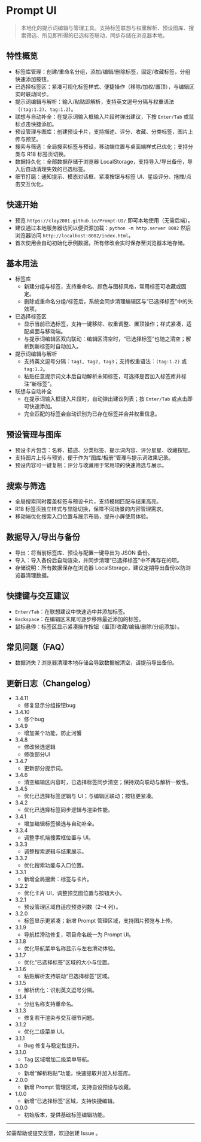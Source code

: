 # Prompt UI

> 本地化的提示词编辑与管理工具。支持标签联想与权重解析、预设图库、搜索筛选、所见即所得的已选标签联动，同步存储在浏览器本地。

## 特性概览
- 标签库管理：创建/重命名分组，添加/编辑/删除标签，固定/收藏标签，分组快速添加按钮。
- 已选择标签区：紧凑可视化标签样式、便捷操作（移除/加权/置顶），与编辑区实时联动同步。
- 提示词编辑与解析：输入/粘贴即解析，支持英文逗号分隔与权重语法（`(tag:1.2)`、`tag:1.2`）。
- 联想与自动补全：在提示词输入框输入片段时弹出建议，下按 `Enter/Tab` 或鼠标点击快捷添加。
- 预设管理与图库：创建预设卡片，支持描述、评分、收藏、分类标签，图片上传与预览。
- 搜索与筛选：全局搜索标签与预设，移动端位置与桌面端样式已优化；支持分类与 R18 标签页切换。
- 数据持久化：全部数据存储于浏览器 LocalStorage，支持导入/导出备份，导入后自动清理失效的已选标签。
- 细节打磨：通知提示、模态对话框、紧凑按钮与标签 UI、星级评分、拖拽/点击交互优化。

## 快速开始
- 预览 `https://clay2001.github.io/Prompt-UI/` 即可本地使用（无需后端）。
- 建议通过本地服务器访问以便资源加载：`python -m http.server 8082` 然后浏览器访问 `http://localhost:8082/index.html`。
- 首次使用会自动初始化示例数据，所有修改会实时保存至浏览器本地存储。

## 基本用法
- 标签库
  - 新建分组与标签，支持重命名、颜色与图标风格，常用标签可收藏或固定。
  - 删除或重命名分组/标签后，系统会同步清理编辑区与“已选择标签”中的失效项。
- 已选择标签区
  - 显示当前已选标签，支持一键移除、权重调整、置顶操作；样式紧凑，适配桌面与移动端。
  - 与提示词编辑区双向联动：编辑区清空时，“已选择标签”也随之清空；解析到新标签时自动加入。
- 提示词编辑与解析
  - 支持英文逗号分隔：`tag1, tag2, tag3`；支持权重语法：`(tag:1.2)` 或 `tag:1.2`。
  - 粘贴任意提示词文本后自动解析未知标签，可选择是否加入标签库并标注“新标签”。
- 联想与自动补全
  - 在提示词输入框键入片段时，自动弹出建议列表；按 `Enter/Tab` 或点击即可快速添加。
  - 完全匹配的标签会自动识别为已存在标签并合并权重信息。

## 预设管理与图库
- 预设卡片包含：名称、描述、分类标签、提示词内容、评分星星、收藏按钮。
- 支持图片上传与预览，便于作为“图库/相册”管理与提示词效果记录。
- 预设内容可一键复制；评分与收藏用于常用项的快速筛选与展示。

## 搜索与筛选
- 全局搜索同时覆盖标签与预设卡片，支持模糊匹配与结果高亮。
- R18 标签页独立样式与显隐切换，保障不同场景的内容管理需求。
- 移动端优化搜索入口位置与展示布局，提升小屏使用体验。

## 数据导入/导出与备份
- 导出：将当前标签库、预设与配置一键导出为 JSON 备份。
- 导入：导入备份后自动渲染，并同步清理“已选择标签”中不再存在的项。
- 存储说明：所有数据保存在浏览器 LocalStorage，建议定期导出备份以防浏览器清理数据。

## 快捷键与交互建议
- `Enter/Tab`：在联想建议中快速选中并添加标签。
- `Backspace`：在编辑区末尾可逐步移除最近添加的标签。
- 鼠标悬停：标签区显示紧凑操作按钮（置顶/收藏/编辑/删除/分组添加）。

## 常见问题（FAQ）
- 数据消失？浏览器清理本地存储会导致数据被清空，请提前导出备份。

## 更新日志（Changelog）
- 3.4.11
  - 修复显示分组按钮bug
- 3.4.10
  - 修个bug
- 3.4.9
  - 增加某个功能，防止河蟹
- 3.4.8
  - 修改候选逻辑
  - 修改部分UI  
- 3.4.7
  - 更新部分提示词。
- 3.4.6
  - 清空编辑区内容时，已选择标签同步清空；保持双向联动与解析一致性。
- 3.4.5
  - 优化已选择标签逻辑与 UI；与编辑区联动；按钮更紧凑。
- 3.4.2
  - 优化已选择标签同步逻辑与渲染性能。
- 3.4.1
  - 增加编辑标签候选与自动补全。
- 3.3.4
  - 调整手机端搜索框位置与 UI。
- 3.3.3
  - 调整搜索逻辑与结果展示。
- 3.3.2
  - 优化搜索功能与入口位置。
- 3.3.1
  - 新增全局搜索：标签与卡片。
- 3.2.2
  - 优化卡片 UI，调整预览图位置与按钮大小。
- 3.2.1
  - 预设管理区域自适应预览列数（2–4 列）。
- 3.2.0
  - 标签显示更紧凑；新增 Prompt 管理区域，支持图片预览与上传。
- 3.1.9
  - 导航栏滑动修复，项目命名统一为 Prompt UI。
- 3.1.8
  - 优化导航菜单名称显示与左右滑动体验。
- 3.1.7
  - 优化“已选择标签”区域的大小与位置。
- 3.1.6
  - 粘贴解析支持联动“已选择标签”区域。
- 3.1.5
  - 解析优化：识别英文逗号分隔。
- 3.1.4
  - 分组名称支持重命名。
- 3.1.3
  - 修复若干渲染与交互细节问题。
- 3.1.2
  - 优化二级菜单 UI。
- 3.1.1
  - Bug 修复与稳定性提升。
- 3.1.0
  - Tag 区域增加二级菜单导航。
- 3.0.0
  - 新增“解析粘贴”功能，快速提取并加入标签库。
- 2.0.0
  - 新增 Prompt 管理区域，支持自设预设与收藏。
- 1.0.0
  - 新增“已选择标签”区域，支持快捷编辑。
- 0.0.0
  - 初始版本，提供基础标签编辑功能。

---
如需帮助或提交反馈，欢迎创建 Issue 。
